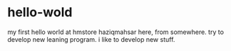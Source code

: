 # hello-wold
my first hello world at hmstore
haziqmahsar here, from somewhere. try to develop new leaning program.
i like to develop new stuff.
